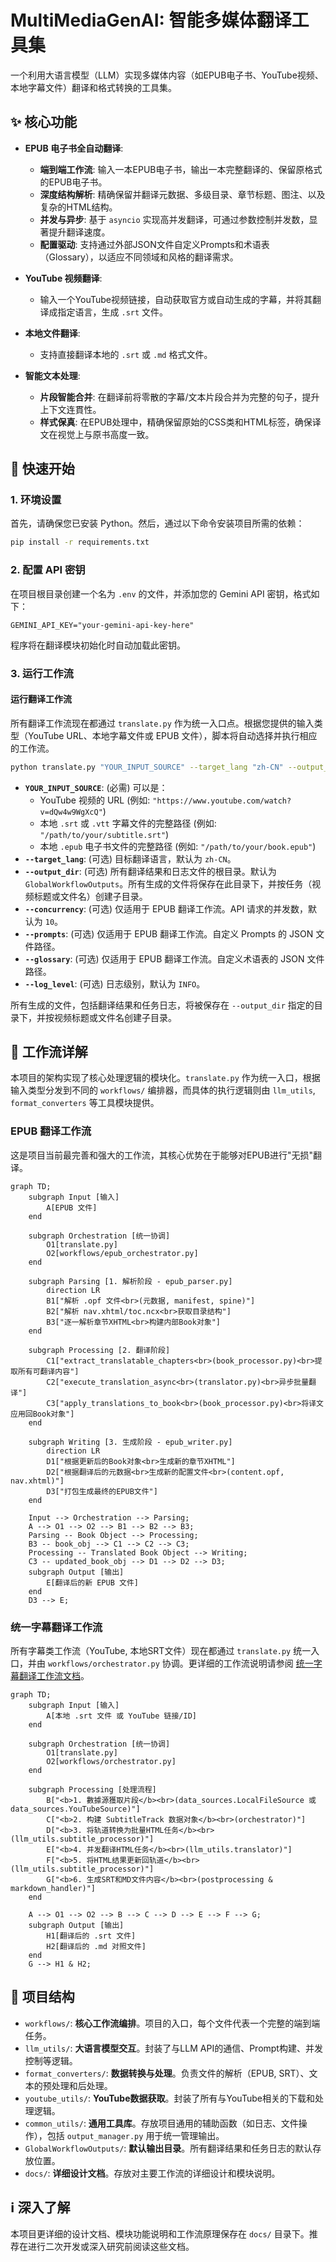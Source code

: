 # MultiMediaGenAI: 智能多媒体翻译工具集

一个利用大语言模型（LLM）实现多媒体内容（如EPUB电子书、YouTube视频、本地字幕文件）翻译和格式转换的工具集。

## ✨ 核心功能

- **EPUB 电子书全自动翻译**:
  - **端到端工作流**: 输入一本EPUB电子书，输出一本完整翻译的、保留原格式的EPUB电子书。
  - **深度结构解析**: 精确保留并翻译元数据、多级目录、章节标题、图注、以及复杂的HTML结构。
  - **并发与异步**: 基于 `asyncio` 实现高并发翻译，可通过参数控制并发数，显著提升翻译速度。
  - **配置驱动**: 支持通过外部JSON文件自定义Prompts和术语表（Glossary），以适应不同领域和风格的翻译需求。

- **YouTube 视频翻译**: 
  - 输入一个YouTube视频链接，自动获取官方或自动生成的字幕，并将其翻译成指定语言，生成 `.srt` 文件。

- **本地文件翻译**: 
  - 支持直接翻译本地的 `.srt` 或 `.md` 格式文件。

- **智能文本处理**:
  - **片段智能合并**: 在翻译前将零散的字幕/文本片段合并为完整的句子，提升上下文连貫性。
  - **样式保真**: 在EPUB处理中，精确保留原始的CSS类和HTML标签，确保译文在视觉上与原书高度一致。

## 🚀 快速开始

### 1. 环境设置

首先，请确保您已安装 Python。然后，通过以下命令安装项目所需的依赖：

```bash
pip install -r requirements.txt
```

### 2. 配置 API 密钥

在项目根目录创建一个名为 `.env` 的文件，并添加您的 Gemini API 密钥，格式如下：

```
GEMINI_API_KEY="your-gemini-api-key-here"
```
程序将在翻译模块初始化时自动加载此密钥。

### 3. 运行工作流

#### 运行翻译工作流

所有翻译工作流现在都通过 `translate.py` 作为统一入口点。根据您提供的输入类型（YouTube URL、本地字幕文件或 EPUB 文件），脚本将自动选择并执行相应的工作流。

```bash
python translate.py "YOUR_INPUT_SOURCE" --target_lang "zh-CN" --output_dir "GlobalWorkflowOutputs" [其他可选参数]
```

-   **`YOUR_INPUT_SOURCE`**: (必需) 可以是：
    *   YouTube 视频的 URL (例如: `"https://www.youtube.com/watch?v=dQw4w9WgXcQ"`)
    *   本地 `.srt` 或 `.vtt` 字幕文件的完整路径 (例如: `"/path/to/your/subtitle.srt"`)
    *   本地 `.epub` 电子书文件的完整路径 (例如: `"/path/to/your/book.epub"`)
-   **`--target_lang`**: (可选) 目标翻译语言，默认为 `zh-CN`。
-   **`--output_dir`**: (可选) 所有翻译结果和日志文件的根目录。默认为 `GlobalWorkflowOutputs`。所有生成的文件将保存在此目录下，并按任务（视频标题或文件名）创建子目录。
-   **`--concurrency`**: (可选) 仅适用于 EPUB 翻译工作流。API 请求的并发数，默认为 `10`。
-   **`--prompts`**: (可选) 仅适用于 EPUB 翻译工作流。自定义 Prompts 的 JSON 文件路径。
-   **`--glossary`**: (可选) 仅适用于 EPUB 翻译工作流。自定义术语表的 JSON 文件路径。
-   **`--log_level`**: (可选) 日志级别，默认为 `INFO`。

所有生成的文件，包括翻译结果和任务日志，将被保存在 `--output_dir` 指定的目录下，并按视频标题或文件名创建子目录。

## 🔧 工作流详解

本项目的架构实现了核心处理逻辑的模块化。`translate.py` 作为统一入口，根据输入类型分发到不同的 `workflows/` 编排器，而具体的执行逻辑则由 `llm_utils`, `format_converters` 等工具模块提供。

### EPUB 翻译工作流

这是项目当前最完善和强大的工作流，其核心优势在于能够对EPUB进行"无损"翻译。

```mermaid
graph TD;
    subgraph Input [输入]
        A[EPUB 文件]
    end

    subgraph Orchestration [统一协调]
        O1[translate.py]
        O2[workflows/epub_orchestrator.py]
    end

    subgraph Parsing [1. 解析阶段 - epub_parser.py]
        direction LR
        B1["解析 .opf 文件<br>(元数据, manifest, spine)"]
        B2["解析 nav.xhtml/toc.ncx<br>获取目录结构"]
        B3["逐一解析章节XHTML<br>构建内部Book对象"]
    end

    subgraph Processing [2. 翻译阶段]
        C1["extract_translatable_chapters<br>(book_processor.py)<br>提取所有可翻译内容"]
        C2["execute_translation_async<br>(translator.py)<br>异步批量翻译"]
        C3["apply_translations_to_book<br>(book_processor.py)<br>将译文应用回Book对象"]
    end

    subgraph Writing [3. 生成阶段 - epub_writer.py]
        direction LR
        D1["根据更新后的Book对象<br>生成新的章节XHTML"]
        D2["根据翻译后的元数据<br>生成新的配置文件<br>(content.opf, nav.xhtml)"]
        D3["打包生成最终的EPUB文件"]
    end

    Input --> Orchestration --> Parsing;
    A --> O1 --> O2 --> B1 --> B2 --> B3;
    Parsing -- Book Object --> Processing;
    B3 -- book_obj --> C1 --> C2 --> C3;
    Processing -- Translated Book Object --> Writing;
    C3 -- updated_book_obj --> D1 --> D2 --> D3;
    subgraph Output [输出]
        E[翻译后的新 EPUB 文件]
    end
    D3 --> E;
```

### 统一字幕翻译工作流

所有字幕类工作流（YouTube, 本地SRT文件）现在都通过 `translate.py` 统一入口，并由 `workflows/orchestrator.py` 协调。更详细的工作流说明请参阅 [统一字幕翻译工作流文档](docs/subtitle_translation_workflow.md)。

```mermaid
graph TD;
    subgraph Input [输入]
        A[本地 .srt 文件 或 YouTube 链接/ID]
    end

    subgraph Orchestration [统一协调]
        O1[translate.py]
        O2[workflows/orchestrator.py]
    end

    subgraph Processing [处理流程]
        B["<b>1. 數據源獲取片段</b><br>(data_sources.LocalFileSource 或 data_sources.YouTubeSource)"]
        C["<b>2. 构建 SubtitleTrack 数据对象</b><br>(orchestrator)"]
        D["<b>3. 将轨道转换为批量HTML任务</b><br>(llm_utils.subtitle_processor)"]
        E["<b>4. 并发翻译HTML任务</b><br>(llm_utils.translator)"]
        F["<b>5. 将HTML结果更新回轨道</b><br>(llm_utils.subtitle_processor)"]
        G["<b>6. 生成SRT和MD文件内容</b><br>(postprocessing & markdown_handler)"]
    end

    A --> O1 --> O2 --> B --> C --> D --> E --> F --> G;
    subgraph Output [输出]
        H1[翻译后的 .srt 文件]
        H2[翻译后的 .md 对照文件]
    end
    G --> H1 & H2;
```

## 📂 项目结构

- `workflows/`: **核心工作流编排**。项目的入口，每个文件代表一个完整的端到端任务。
- `llm_utils/`: **大语言模型交互**。封装了与LLM API的通信、Prompt构建、并发控制等逻辑。
- `format_converters/`: **数据转换与处理**。负责文件的解析（EPUB, SRT）、文本的预处理和后处理。
- `youtube_utils/`: **YouTube数据获取**。封装了所有与YouTube相关的下载和处理逻辑。
- `common_utils/`: **通用工具库**。存放项目通用的辅助函数（如日志、文件操作），包括 `output_manager.py` 用于统一管理输出。
- `GlobalWorkflowOutputs/`: **默认输出目录**。所有翻译结果和任务日志的默认存放位置。
- `docs/`: **详细设计文档**。存放对主要工作流的详细设计和模块说明。

## ℹ️ 深入了解

本项目更详细的设计文档、模块功能说明和工作流原理保存在 `docs/` 目录下。推荐在进行二次开发或深入研究前阅读这些文档。
